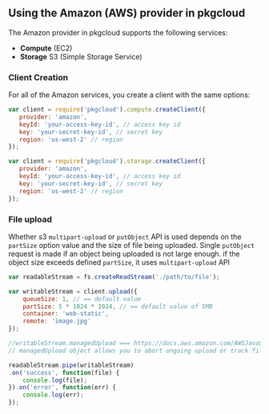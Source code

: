 ## Using the Amazon (AWS) provider in pkgcloud

The Amazon provider in pkgcloud supports the following services:

* **Compute** (EC2)
* **Storage** S3 (Simple Storage Service)

### Client Creation

For all of the Amazon services, you create a client with the same options:

```Javascript
var client = require('pkgcloud').compute.createClient({
   provider: 'amazon',
   keyId: 'your-access-key-id', // access key id
   key: 'your-secret-key-id', // secret key
   region: 'us-west-2' // region
});
```

```Javascript
var client = require('pkgcloud').storage.createClient({
   provider: 'amazon',
   keyId: 'your-access-key-id', // access key id
   key: 'your-secret-key-id', // secret key
   region: 'us-west-2' // region
});
```
### File upload

Whether s3 `multipart-upload` or `putObject` API  is used depends on the `partSize` option value and the size of file being uploaded.
Single `putObject` request is made if an object being uploaded is not large enough. if the object size exceeds defined `partSize`, it uses `multipart-upload` API


```Javascript
var readableStream = fs.createReadStream('./path/to/file');

var writableStream = client.upload({
    queueSize: 1, // == default value
    partSize: 5 * 1024 * 1024, // == default value of 5MB
    container: 'web-static',
    remote: 'image.jpg'
});

//writableStream.managedUpload === https://docs.aws.amazon.com/AWSJavaScriptSDK/latest/AWS/S3/ManagedUpload.html
// managedUpload object allows you to abort ongoing upload or track file upload progress.

readableStream.pipe(writableStream)
.on('success', function(file) {
    console.log(file);
}).on('error', function(err) {
    console.log(err);
});
```
